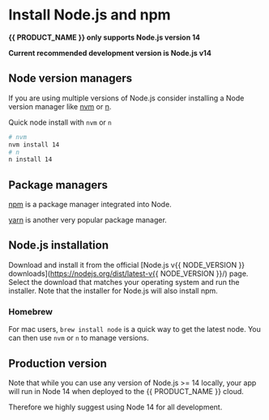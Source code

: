 # Install Node.js and npm

**{{ PRODUCT_NAME }} only supports Node.js version 14**

**Current recommended development version is Node.js v14**

## Node version managers

If you are using multiple versions of Node.js consider installing a Node version manager like [nvm](https://github.com/nvm-sh/nvm) or [n](https://www.npmjs.com/package/n).

Quick node install with `nvm` or `n`

```bash
# nvm
nvm install 14
# n
n install 14
```

## Package managers

[npm](https://www.npmjs.com/) is a package manager integrated into Node.

[yarn](https://classic.yarnpkg.com/en/docs/cli/) is another very popular package manager.

## Node.js installation

Download and install it from the official [Node.js v{{ NODE_VERSION }} downloads](https://nodejs.org/dist/latest-v{{ NODE_VERSION }}/) page. Select the download that matches your operating system and run the installer. Note that the installer for Node.js will also install npm.

### Homebrew

For mac users, `brew install node` is a quick way to get the latest node. You can then use `nvm` or `n` to manage versions.

## Production version

Note that while you can use any version of Node.js >= 14 locally, your app will run in Node 14 when deployed to the {{ PRODUCT_NAME }} cloud.

Therefore we highly suggest using Node 14 for all development.

